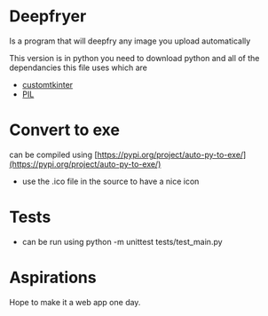 # Deepfryer
Is a program that will deepfry any image you upload automatically

This version is in python you need to download python and all of the dependancies this file uses which are
- [customtkinter](https://pypi.org/project/customtkinter/0.3/)
- [PIL](https://pypi.org/project/Pillow/)

# Convert to exe 
can be compiled using [https://pypi.org/project/auto-py-to-exe/](https://pypi.org/project/auto-py-to-exe/)
  - use the .ico file in the source to have a nice icon

# Tests
  - can be run using python -m unittest tests/test_main.py

# Aspirations
Hope to make it a web app one day.
